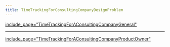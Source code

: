 ```yaml
---
title: TimeTrackingForConsultingCompanyDesignProblem
---
```

[include_page="TimeTrackingForAConsultingCompanyGeneral"](include_page="TimeTrackingForAConsultingCompanyGeneral")

----

[include_page="TimeTrackingForAConsultingCompanyProductOwner"](include_page="TimeTrackingForAConsultingCompanyProductOwner")

